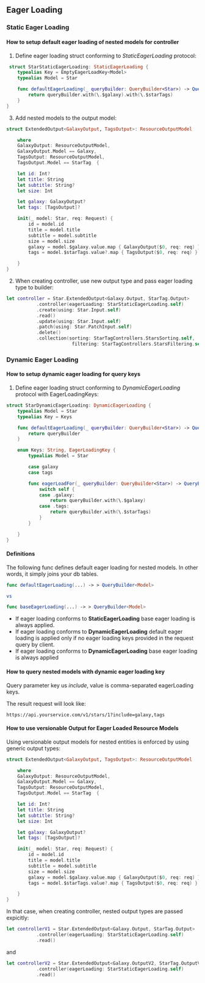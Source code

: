 ## Eager Loading

### Static Eager Loading
#### How to setup default eager loading of nested models for controller

1. Define eager loading struct conforming to *StaticEagerLoading* protocol:

```swift
 struct StarStaticEagerLoading: StaticEagerLoading {
    typealias Key = EmptyEagerLoadKey<Model>
    typealias Model = Star

    func defaultEagerLoading(_ queryBuilder: QueryBuilder<Star>) -> QueryBuilder<Star> {
        return queryBuilder.with(\.$galaxy).with(\.$starTags)
    }
}
```
3. Add nested models to the output model:

```swift 
struct ExtendedOutput<GalaxyOutput, TagsOutput>: ResourceOutputModel

    where
    GalaxyOutput: ResourceOutputModel,
    GalaxyOutput.Model == Galaxy,
    TagsOutput: ResourceOutputModel,
    TagsOutput.Model == StarTag  {

    let id: Int?
    let title: String
    let subtitle: String?
    let size: Int

    let galaxy: GalaxyOutput?
    let tags: [TagsOutput]?

    init(_ model: Star, req: Request) {
        id = model.id
        title = model.title
        subtitle = model.subtitle
        size = model.size
        galaxy = model.$galaxy.value.map { GalaxyOutput($0, req: req) }
        tags = model.$starTags.value?.map { TagsOutput($0, req: req) }

    }
}

```
 

2. When creating controller, use new output type and pass eager loading type to builder:
```swift
let controller = Star.ExtendedOutput<Galaxy.Output, StarTag.Output>
           .controller(eagerLoading: StarStaticEagerLoading.self)
           .create(using: Star.Input.self)
           .read()
           .update(using: Star.Input.self)
           .patch(using: Star.PatchInput.self)
           .delete()
           .collection(sorting: StarTagControllers.StarsSorting.self, 
                        filtering: StarTagControllers.StarsFiltering.self)
```


### Dynamic Eager Loading
#### How to setup dynamic eager loading for query keys

1. Define eager loading struct conforming to *DynamicEagerLoading* protocol with EagerLoadingKeys:

```swift 
struct StarDynamicEagerLoading: DynamicEagerLoading {
    typealias Model = Star
    typealias Key = Keys

    func defaultEagerLoading(_ queryBuilder: QueryBuilder<Star>) -> QueryBuilder<Star> {
        return queryBuilder
    }

    enum Keys: String, EagerLoadingKey {
        typealias Model = Star

        case galaxy
        case tags

        func eagerLoadFor(_ queryBuilder: QueryBuilder<Star>) -> QueryBuilder<Star> {
            switch self {
            case .galaxy:
                return queryBuilder.with(\.$galaxy)
            case .tags:
                return queryBuilder.with(\.$starTags)
            }
        }

    }
}
```


#### Definitions
The following func defines default eager loading for nested models. In other words, it simply joins your db tables.


```swift
func defaultEagerLoading(...) -> > QueryBuilder<Model> 

vs

func baseEagerLoading(...) -> > QueryBuilder<Model>
```

- If eager loading conforms to **StaticEagerLoading** base eager loading is always applied. 
- If eager loading conforms to **DynamicEagerLoading** default eager loading is applied only if no eager loading keys provided in the request query by client.
- If eager loading conforms to **DynamicEagerLoading** base eager loading is always applied

#### How to query nested models with dynamic eager loading key

Query parameter key us *include*, value is comma-separated eagerLoading keys.

The result request will look like:
```
https://api.yourservice.com/v1/stars/1?include=galaxy,tags
```



#### How to use versionable Output for Eager Loaded Resource Models

Using versionable output models for nested entities is enforced by using generic output types:


```swift 
struct ExtendedOutput<GalaxyOutput, TagsOutput>: ResourceOutputModel

    where
    GalaxyOutput: ResourceOutputModel,
    GalaxyOutput.Model == Galaxy,
    TagsOutput: ResourceOutputModel,
    TagsOutput.Model == StarTag  {

    let id: Int?
    let title: String
    let subtitle: String?
    let size: Int

    let galaxy: GalaxyOutput?
    let tags: [TagsOutput]?

    init(_ model: Star, req: Request) {
        id = model.id
        title = model.title
        subtitle = model.subtitle
        size = model.size
        galaxy = model.$galaxy.value.map { GalaxyOutput($0, req: req) }
        tags = model.$starTags.value?.map { TagsOutput($0, req: req) }

    }
}

```

In that case, when creating controller, nested output types are passed expicitly:

```swift
let controllerV1 = Star.ExtendedOutput<Galaxy.Output, StarTag.Output>
           .controller(eagerLoading: StarStaticEagerLoading.self) 
           .read()
```
and 

```swift
let controllerV2 = Star.ExtendedOutput<Galaxy.OutputV2, StarTag.OutputV2>
           .controller(eagerLoading: StarStaticEagerLoading.self) 
           .read()
```
